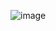 ![image](https://github.com/yangshiteng/StatQuest-Study-Notes/assets/60442877/451239b7-57a1-461d-84cf-ec85a53e53dc)
